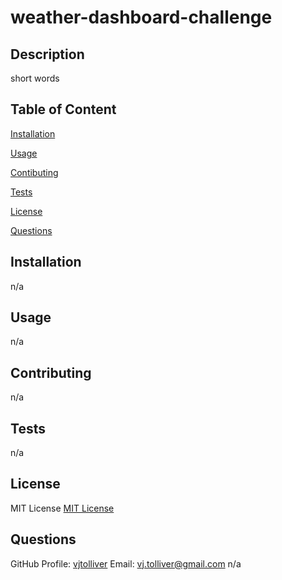  # weather-dashboard-challenge
   ## Description
   short words
       
   ## Table of Content
   [Installation](#Installation)
   
   [Usage](#Usage)
   
   [Contibuting](#Contributing)
   
   [Tests](#Contributing)
   
   [License](#License)
   
   [Questions](#Questions)
   
   ## Installation
   n/a
   
   ## Usage
   n/a
   
        
   ## Contributing
       
   n/a
   
   ## Tests
   n/a
   
   ## License
   MIT License
   [MIT License]("https://img.shields.io/static/github/license/vjtolliver/:weather-dashboard-challenge")
       
   ## Questions
   GitHub Profile: [vjtolliver](https://github.com/vjtolliver)
   Email: vj.tolliver@gmail.com
   n/a 